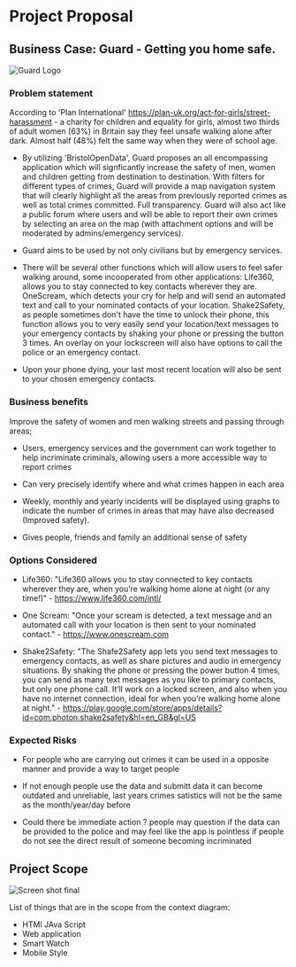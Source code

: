 # Project Proposal

## Business Case: Guard - Getting you home safe.

![Guard Logo](https://user-images.githubusercontent.com/86235504/140732953-5a7f07b3-4f4c-42a9-8275-015084d988aa.png)

### Problem statement

According to 'Plan International' https://plan-uk.org/act-for-girls/street-harassment - a charity for children and equality for girls, almost two thirds of adult women (63%) in Britain say they feel unsafe walking alone after dark. Almost half (48%) felt the same way when they were of school age. 

- By utilizing 'BristolOpenData', Guard proposes an all encompassing application which will signficantly increase the safety of men, women and children getting from destination to destination. With filters for different types of crimes, Guard will provide a map navigation system that will clearly highlight all the areas from previously reported crimes as well as total crimes committed. Full transparency. Guard will also act like a public forum where users and will be able to report their own crimes by selecting an area on the map (with attachment options and will be moderated by admins/emergency services).

- Guard aims to be used by not only civilians but by emergency services.

- There will be several other functions which will allow users to feel safer walking around, some incooperated from other applications: Life360, allows you to stay connected to key contacts wherever they are. OneScream, which detects your cry for help and will send an automated text and call to your nominated contacts of your location. Shake2Safety, as people sometimes don't have the time to unlock their phone, this function allows you to very easily send your location/text messages to your emergency contacts by shaking your phone or pressing the button 3 times. An overlay on your lockscreen will also have options to call the police or an emergency contact.

- Upon your phone dying, your last most recent location will also be sent to your chosen emergency contacts.



### Business benefits

Improve the safety of women and men walking streets and passing through areas;

- Users, emergency services and the government can work together to help incriminate criminals, allowing users a more accessible way to report crimes

- Can very precisely identify where and what crimes happen in each area

- Weekly, monthly and yearly incidents will be displayed using graphs to indicate the number of crimes in areas that may have also decreased (Improved safety).

- Gives people, friends and family an additional sense of safety 


### Options Considered

- Life360: "Life360 allows you to stay connected to key contacts wherever they are, when you’re walking home alone at night (or any time!)" - https://www.life360.com/intl/

- One Scream: "Once your scream is detected, a text message and an automated call with your location is then sent to your nominated contact." - https://www.onescream.com

- Shake2Safety: "The Shafe2Safety app lets you send text messages to emergency contacts, as well as share pictures and audio in emergency situations. By shaking the phone or pressing the power button 4 times, you can send as many text messages as you like to primary contacts, but only one phone call. It’ll work on a locked screen, and also when you have no internet connection, ideal for when you’re walking home alone at night." - https://play.google.com/store/apps/details?id=com.photon.shake2safety&hl=en_GB&gl=US


### Expected Risks

- For people who are carrying out crimes it can be used in a opposite manner and provide a way to target people

- If not enough people use the data and submitt data it can become outdated and unreliable, last years crimes satistics will not be the same as the month/year/day before

- Could there be immediate action ? people may question if the data can be provided to the police and may feel like the app is pointless if people do not see the direct result of someone becoming incriminated


## Project Scope




![Screen shot final](https://user-images.githubusercontent.com/93520494/140740275-b840075e-b7d2-444a-abc3-3aabb252537e.png)

List of things that are in the scope from the context diagram:

- HTMl JAva Script 
- Web application 
- Smart Watch 
- Mobile Style




